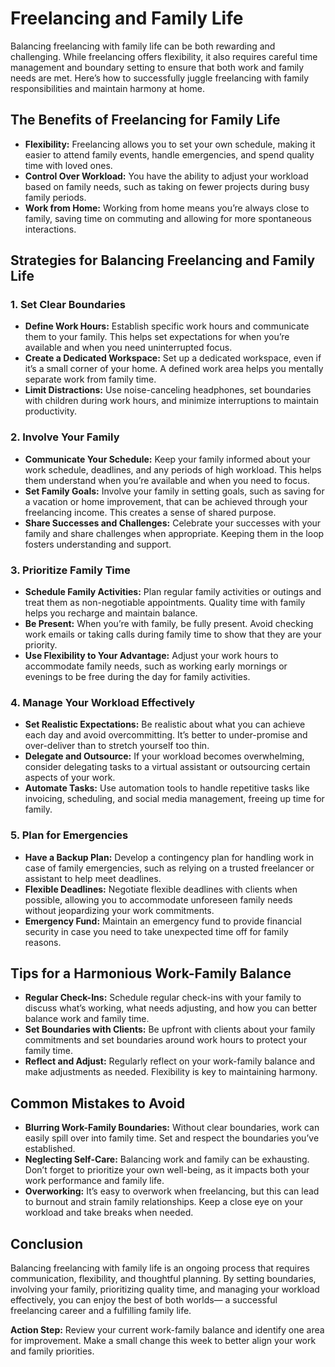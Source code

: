 # Freelancing and Family Life

Balancing freelancing with family life can be both rewarding and challenging. While freelancing offers flexibility, it also requires careful time management and boundary setting to ensure that both work and family needs are met. Here’s how to successfully juggle freelancing with family responsibilities and maintain harmony at home.

## The Benefits of Freelancing for Family Life

- **Flexibility:** Freelancing allows you to set your own schedule, making it easier to attend family events, handle emergencies, and spend quality time with loved ones.
- **Control Over Workload:** You have the ability to adjust your workload based on family needs, such as taking on fewer projects during busy family periods.
- **Work from Home:** Working from home means you’re always close to family, saving time on commuting and allowing for more spontaneous interactions.

## Strategies for Balancing Freelancing and Family Life

### 1. **Set Clear Boundaries**

- **Define Work Hours:** Establish specific work hours and communicate them to your family. This helps set expectations for when you’re available and when you need uninterrupted focus.
- **Create a Dedicated Workspace:** Set up a dedicated workspace, even if it’s a small corner of your home. A defined work area helps you mentally separate work from family time.
- **Limit Distractions:** Use noise-canceling headphones, set boundaries with children during work hours, and minimize interruptions to maintain productivity.

### 2. **Involve Your Family**

- **Communicate Your Schedule:** Keep your family informed about your work schedule, deadlines, and any periods of high workload. This helps them understand when you’re available and when you need to focus.
- **Set Family Goals:** Involve your family in setting goals, such as saving for a vacation or home improvement, that can be achieved through your freelancing income. This creates a sense of shared purpose.
- **Share Successes and Challenges:** Celebrate your successes with your family and share challenges when appropriate. Keeping them in the loop fosters understanding and support.

### 3. **Prioritize Family Time**

- **Schedule Family Activities:** Plan regular family activities or outings and treat them as non-negotiable appointments. Quality time with family helps you recharge and maintain balance.
- **Be Present:** When you’re with family, be fully present. Avoid checking work emails or taking calls during family time to show that they are your priority.
- **Use Flexibility to Your Advantage:** Adjust your work hours to accommodate family needs, such as working early mornings or evenings to be free during the day for family activities.

### 4. **Manage Your Workload Effectively**

- **Set Realistic Expectations:** Be realistic about what you can achieve each day and avoid overcommitting. It’s better to under-promise and over-deliver than to stretch yourself too thin.
- **Delegate and Outsource:** If your workload becomes overwhelming, consider delegating tasks to a virtual assistant or outsourcing certain aspects of your work.
- **Automate Tasks:** Use automation tools to handle repetitive tasks like invoicing, scheduling, and social media management, freeing up time for family.

### 5. **Plan for Emergencies**

- **Have a Backup Plan:** Develop a contingency plan for handling work in case of family emergencies, such as relying on a trusted freelancer or assistant to help meet deadlines.
- **Flexible Deadlines:** Negotiate flexible deadlines with clients when possible, allowing you to accommodate unforeseen family needs without jeopardizing your work commitments.
- **Emergency Fund:** Maintain an emergency fund to provide financial security in case you need to take unexpected time off for family reasons.

## Tips for a Harmonious Work-Family Balance

- **Regular Check-Ins:** Schedule regular check-ins with your family to discuss what’s working, what needs adjusting, and how you can better balance work and family time.
- **Set Boundaries with Clients:** Be upfront with clients about your family commitments and set boundaries around work hours to protect your family time.
- **Reflect and Adjust:** Regularly reflect on your work-family balance and make adjustments as needed. Flexibility is key to maintaining harmony.

## Common Mistakes to Avoid

- **Blurring Work-Family Boundaries:** Without clear boundaries, work can easily spill over into family time. Set and respect the boundaries you’ve established.
- **Neglecting Self-Care:** Balancing work and family can be exhausting. Don’t forget to prioritize your own well-being, as it impacts both your work performance and family life.
- **Overworking:** It’s easy to overwork when freelancing, but this can lead to burnout and strain family relationships. Keep a close eye on your workload and take breaks when needed.

## Conclusion

Balancing freelancing with family life is an ongoing process that requires communication, flexibility, and thoughtful planning. By setting boundaries, involving your family, prioritizing quality time, and managing your workload effectively, you can enjoy the best of both worlds— a successful freelancing career and a fulfilling family life.

**Action Step:** Review your current work-family balance and identify one area for improvement. Make a small change this week to better align your work and family priorities.
